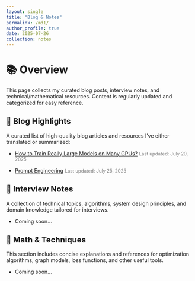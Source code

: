 ```yaml
---
layout: single
title: "Blog & Notes"
permalink: /md1/
author_profile: true
date: 2025-07-26
collection: notes
---
```


# 📚 Overview

This page collects my curated blog posts, interview notes, and technical/mathematical resources. Content is regularly updated and categorized for easy reference.

## 📘 Blog Highlights

A curated list of high-quality blog articles and resources I’ve either translated or summarized:

- [How to Train Really Large Models on Many GPUs?](../files/parallelismGPUs.pdf)  <span style="font-size: 0.9em; color: gray;"> Last updated: July 20, 2025</span>

- [Prompt Engineering](../files/Prompt_Engineering.pdf)  <span style="font-size: 0.9em; color: gray;"> Last updated: July 25, 2025</span>



## 🎯 Interview Notes

A collection of technical topics, algorithms, system design principles, and domain knowledge tailored for interviews.

- Coming soon...



## 📐 Math & Techniques

This section includes concise explanations and references for optimization algorithms, graph models, loss functions, and other useful tools.

- Coming soon...

